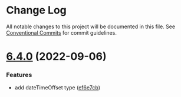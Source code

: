 # Change Log

All notable changes to this project will be documented in this file.
See [Conventional Commits](https://conventionalcommits.org) for commit guidelines.

<a name="6.4.0"></a>
# [6.4.0](https://github.com/projects/leancodepl/repos/js_corelibrary/compare/diff?targetBranch=refs%2Ftags%2Fv6.3.0&sourceBranch=refs%2Ftags%2Fv6.4.0) (2022-09-06)


### Features

* add dateTimeOffset type ([ef6e7cb](https://github.com/projects/leancodepl/repos/js_corelibrary/commits/ef6e7cb))
